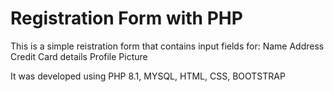 # Registration Form with PHP
This is a simple reistration form that contains input fields for:
Name
Address
Credit Card details
Profile Picture 
  
It was developed using PHP 8.1, MYSQL, HTML, CSS, BOOTSTRAP
